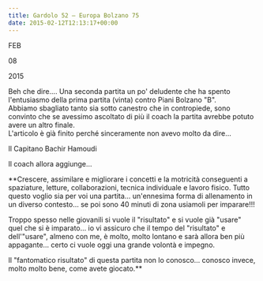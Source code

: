 ```yaml
---
title: Gardolo 52 – Europa Bolzano 75
date: 2015-02-12T12:13:17+00:00
---
```

FEB

08

2015

Beh che dire…. Una seconda partita un po' deludente che ha spento l'entusiasmo della prima partita (vinta) contro Piani Bolzano "B".  
Abbiamo sbagliato tanto sia sotto canestro che in contropiede, sono convinto che se avessimo ascoltato di più il coach la partita avrebbe potuto avere un altro finale.  
L'articolo è già finito perché sinceramente non avevo molto da dire…

Il Capitano Bachir Hamoudi

Il coach allora aggiunge…

\*\*Crescere, assimilare e migliorare i concetti e la motricità conseguenti a spaziature, letture, collaborazioni, tecnica individuale e lavoro fisico. Tutto questo voglio sia per voi una partita… un'ennesima forma di allenamento in un diverso contesto… se poi sono 40 minuti di zona usiamoli per imparare!!!

Troppo spesso nelle giovanili si vuole il "risultato" e si vuole già "usare" quel che si è imparato… io vi assicuro che il tempo del "risultato" e dell'"usare", almeno con me, è molto, molto lontano e sarà allora ben più appagante… certo ci vuole oggi una grande volontà e impegno.

Il "fantomatico risultato" di questa partita non lo conosco… conosco invece, molto molto bene, come avete giocato.\*\*